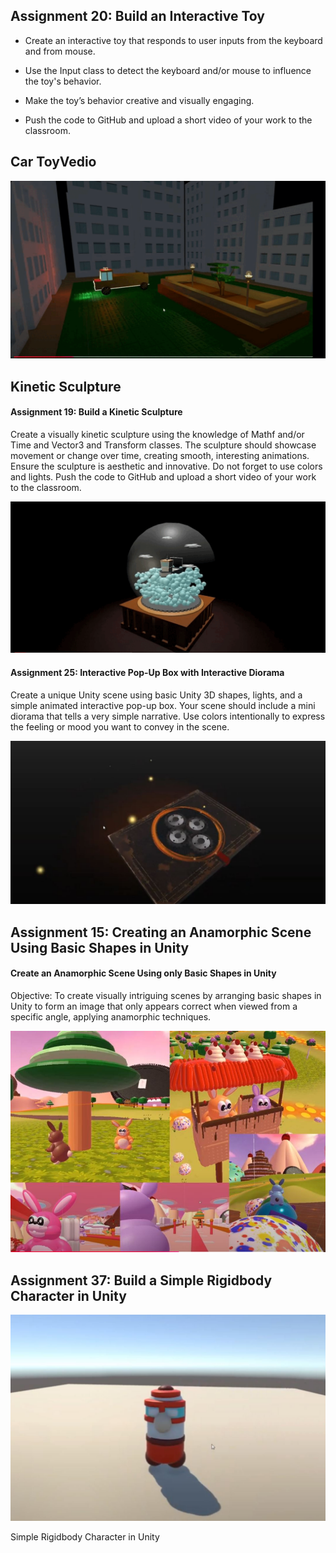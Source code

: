  ## Assignment 20: Build an Interactive Toy
- Create an interactive toy that responds to user inputs from the keyboard and from mouse.
- Use the Input class to detect the keyboard and/or mouse to influence the toy's behavior.
- Make the toy’s behavior creative and visually engaging.

- Push the code to GitHub and upload a short video of your work to the classroom.


## Car ToyVedio 

[![](IMG/Capture1.gif)](https://youtu.be/JMWvb9eYjOw)


## Kinetic Sculpture

#### Assignment 19: Build a Kinetic Sculpture
Create a visually kinetic sculpture using the knowledge of Mathf and/or Time and Vector3 and
Transform classes. The sculpture should showcase movement or change over time, creating
smooth, interesting animations. Ensure the sculpture is aesthetic and innovative. Do not forget
to use colors and lights.
Push the code to GitHub and upload a short video of your work to the classroom.

[![](IMG/Capture2.gif)](https://youtu.be/Fo8O1e7wBrI)



#### Assignment 25: Interactive Pop-Up Box with Interactive Diorama
Create a unique Unity scene using basic Unity 3D shapes, lights, and a simple animated
interactive pop-up box. Your scene should include a mini diorama that tells a very simple
narrative. Use colors intentionally to express the feeling or mood you want to convey in the
scene.

[![](IMG/Assigment25.JPG)](https://youtu.be/mwO3kxo0QFw)


## Assignment 15: Creating an Anamorphic Scene Using Basic Shapes in Unity

#### Create an Anamorphic Scene Using only Basic Shapes in Unity

Objective:
To create visually intriguing scenes by arranging basic shapes in Unity to form an image that only appears correct when viewed from a specific angle, applying anamorphic techniques.


[![](IMG/Assigment15.JPG)](https://youtu.be/zzR9HRWAqZI)


## Assignment 37: Build a Simple Rigidbody Character in Unity

[![](IMG/Assigment37.JPG)](https://youtu.be/E27Byi7zRUA)

Simple Rigidbody Character in Unity